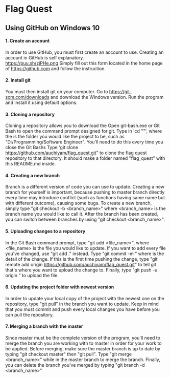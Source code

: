 # Flag Quest

## Using GitHub on Windows 10

#### 1. Create an account
In order to use GitHub, you must first create an account to use.  Creating an account in GitHub is self explanatory.  
https://puu.sh/zjPHe.png
Simply fill out this form located in the home page of https://github.com and follow the instruction.

#### 2.  Install git
You must then install git on your computer.  Go to https://git-scm.com/downloads and download the Windows version.  Run the program and install it using default options.

#### 3.  Cloning a repository
Cloning a repository allows you to download the 
Open git-bash.exe or Git Bash to open the command prompt designed for git.
Type in 'cd "<directory>"', where the <directory> is the folder you would like the project to be, such as "D:/Programming/Software Engineer".  You'll need to do this every time you close the Git Bashs
Type 'git clone https://github.com/auchiyam/flag_quest.git" to clone the flag quest repository to that directory.
It should make a folder named "flag_quest" with this README.md inside.

#### 4.  Creating a new branch
Branch is a different version of code you can use to update.  Creating a new branch for yourself is important, because pushing to master branch directly every time may introduce conflict (such as functions having same name but with different outcome), causing some bugs.
To create a new branch, simply type "git checkout -b <branch_name>" where <branch_name> is the branch name you would like to call it.  After the branch has been created, you can switch between branches by using "git checkout <branch_name>".

#### 5.  Uploading changes to a repository
In the Git Bash command prompt, type "git add <file_name>", where <file_name> is the file you would like to update.  If you want to add every file you've changed, use "git add ." instead.
Type "git commit -m <message>" where <message> is the detail of the change.
If this is the first time pushing the change, type "git remote add origin https://github.com/auchiyam/flag_quest.git" to tell git that's where you want to upload the change to.
Finally, type "git push -u origin <branch>" to upload the file.

#### 6.  Updating the project folder with newest version
In order to update your local copy of the project with the newest one on the repository, type "git pull" in the branch you want to update.
Keep in mind that you must commit and push every local changes you have before you can pull the repository.

#### 7.  Merging a branch with the master
Since master must be the complete version of the program, you'll need to merge the branch you are working with to master in order for your work to be applied.
Before merging, make sure the master branch is up to date by typing "git checkout master" then "git pull".
Type "git merge <branch_name>" while in the master branch to merge the branch.
Finally, you can delete the branch you've merged by typing "git branch -d <branch_name>"